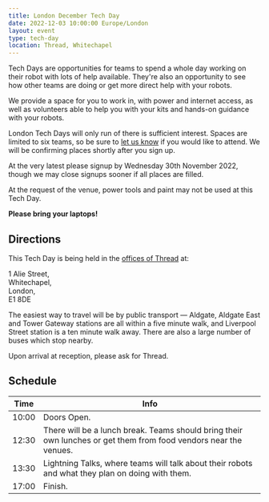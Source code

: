 ```yaml
---
title: London December Tech Day
date: 2022-12-03 10:00:00 Europe/London
layout: event
type: tech-day
location: Thread, Whitechapel
---
```


Tech Days are opportunities for teams to spend a whole day working on their
robot with lots of help available. They're also an opportunity to see how other
teams are doing or get more direct help with your robots.

We provide a space for you to work in, with power and internet access, as well
as volunteers able to help you with your kits and hands-on guidance with your
robots.

London Tech Days will only run of there is sufficient interest. Spaces are
limited to six teams, so be sure to [let us know][tech-day-signup] if you would
like to attend. We will be confirming places shortly after you sign up.

At the very latest please signup by Wednesday 30th November 2022, though we may
close signups sooner if all places are filled.

At the request of the venue, power tools and paint may not be used at this Tech Day.

**Please bring your laptops!**

## Directions

This Tech Day is being held in the [offices of Thread][venue-map] at:

1 Alie Street,<br>
Whitechapel,<br>
London,<br>
E1 8DE

The easiest way to travel will be by public transport — Aldgate, Aldgate East
and Tower Gateway stations are all within a five minute walk, and Liverpool
Street station is a ten minute walk away. There are also a large number of
buses which stop nearby.

Upon arrival at reception, please ask for Thread.

## Schedule

| Time  | Info |
|-------|------|
| 10:00 | Doors Open. |
| 12:30 | There will be a lunch break. Teams should bring their own lunches or get them from food vendors near the venues. |
| 13:30 | Lightning Talks, where teams will talk about their robots and what they plan on doing with them. |
| 17:00 | Finish. |

[venue-map]: https://www.google.com/maps/d/edit?mid=1pE5GCb4sxCgY43qFYhNW0w1K6EJ_sCI
[tech-day-signup]: https://forms.gle/xqUxJ6GFqbJfeJdZ9
[teams-contact]: mailto:teams@studentrobotics.org
